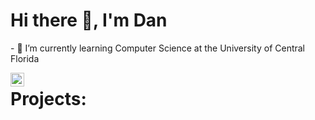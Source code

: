 <h1>Hi there 👋, I'm Dan  </h1>
- 🌱 I’m currently learning Computer Science at the University of Central Florida

[<img align="left" alt="danmigus | LinkedIn" width="22px" src="https://cdn.jsdelivr.net/npm/simple-icons@v3/icons/linkedin.svg" />][linkedin] 

[linkedin]: https://www.linkedin.com/in/daniel-feng/ 

<h1>Projects:</h1>
